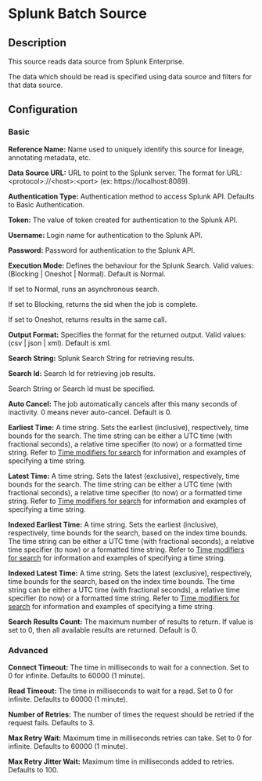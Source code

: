 # Splunk Batch Source


Description
-----------
This source reads data source from Splunk Enterprise.

The data which should be read is specified using data source and filters for that data source.

Configuration
-------------

### Basic

**Reference Name:** Name used to uniquely identify this source for lineage, annotating metadata, etc.

**Data Source URL:** URL to point to the Splunk server. The format for URL: \<protocol>://\<host>:\<port> (ex: https://localhost:8089).

**Authentication Type:** Authentication method to access Splunk API. Defaults to Basic Authentication.

**Token:** The value of token created for authentication to the Splunk API.

**Username:** Login name for authentication to the Splunk API.

**Password:** Password for authentication to the Splunk API.

**Execution Mode:** Defines the behaviour for the Splunk Search.
Valid values: (Blocking | Oneshot | Normal). Default is Normal.

If set to Normal, runs an asynchronous search.

If set to Blocking, returns the sid when the job is complete.

If set to Oneshot, returns results in the same call.

**Output Format:** Specifies the format for the returned output.
Valid values: (csv | json | xml). Default is xml.

**Search String:** Splunk Search String for retrieving results.
 
**Search Id:** Search Id for retrieving job results.

Search String or Search Id must be specified.

**Auto Cancel:** The job automatically cancels after this many seconds of inactivity.
0 means never auto-cancel. Default is 0.

**Earliest Time:** A time string. Sets the earliest (inclusive), respectively, time bounds for the search.
The time string can be either a UTC time (with fractional seconds), a relative time specifier (to now) or a formatted time string.
Refer to [Time modifiers for search](https://docs.splunk.com/Documentation/Splunk/7.3.1/SearchReference/SearchTimeModifiers)
for information and examples of specifying a time string.

**Latest Time:** A time string. Sets the latest (exclusive), respectively, time bounds for the search.
The time string can be either a UTC time (with fractional seconds), a relative time specifier (to now) or a formatted time string.
Refer to [Time modifiers for search](https://docs.splunk.com/Documentation/Splunk/7.3.1/SearchReference/SearchTimeModifiers)
for information and examples of specifying a time string. 

**Indexed Earliest Time:** A time string. Sets the earliest (inclusive), respectively, time bounds for the search, based on the index time bounds.
The time string can be either a UTC time (with fractional seconds), a relative time specifier (to now) or a formatted time string.
Refer to [Time modifiers for search](https://docs.splunk.com/Documentation/Splunk/7.3.1/SearchReference/SearchTimeModifiers)
for information and examples of specifying a time string. 

**Indexed Latest Time:** A time string. Sets the latest (exclusive), respectively, time bounds for the search, based on the index time bounds.
The time string can be either a UTC time (with fractional seconds), a relative time specifier (to now) or a formatted time string.
Refer to [Time modifiers for search](https://docs.splunk.com/Documentation/Splunk/7.3.1/SearchReference/SearchTimeModifiers)
for information and examples of specifying a time string. 

**Search Results Count:** The maximum number of results to return. If value is set to 0, then all available results are returned. Default is 0.

### Advanced

**Connect Timeout:** The time in milliseconds to wait for a connection. Set to 0 for infinite. Defaults to 60000 (1 minute).

**Read Timeout:** The time in milliseconds to wait for a read. Set to 0 for infinite. Defaults to 60000 (1 minute).

**Number of Retries:** The number of times the request should be retried if the request fails. Defaults to 3.

**Max Retry Wait:** Maximum time in milliseconds retries can take. Set to 0 for infinite. Defaults to 60000 (1 minute).

**Max Retry Jitter Wait:** Maximum time in milliseconds added to retries. Defaults to 100.
